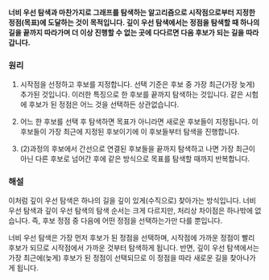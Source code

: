 #### 너비 우선 탐색과 마찬가지로 그래프를 탐색하는 알고리즘으로 시작점으로부터 지정한 정점(목표)에 도달하는 것이 목적입니다. 깊이 우선 탐색에서는 정점을 탐색할 때 하나의 길을 끝까지 따라가며 더 이상 진행할 수 없는 곳에 다다르면 다음 후보가 되는 길을 따라갑니다.

### 원리

1. 시작점을 선정하고 후보를 지정합니다. 선택 기준은 후보 중 가장 최근(가장 늦게) 추가된 것입니다. 이러한 특징으로 한 후보를 끝까지 탐색하는 것입니다.
같은 시험에 후보가 된 정점은 어느 것을 선택하든 상관없습니다.

2. 어느 한 후보를 선택 후 탐색하면 목표가 아니라면 새로운 후보들이 지정됩니다. 이 후보들이 가장 최근에 지정된 후보이기에 이 후보들부터 탐색을 진행합니다.

3. (2)과정의 후보에서 간선으로 연결된 후보들을 끝까지 탐색하고 나면 가장 최근이 아닌 다른 후보로 넘어간 후에 같은 방식으로 목표를 탐색할 때까지 반복합니다.

### 해설

이처럼 깊이 우선 탐색은 하나의 길을 깊이 있게(수직으로) 찾아가는 방식입니다. 너비 우선 탐색과 깊이 우선 탐색의 탐색 순서는 크게 다르지만, 처리상 차이점은 하나밖에 없습니다.
즉, 후보 정점 중 다음에 어떤 정점을 선택하는가만 다를 뿐입니다.

너비 우선 탐색은 가장 먼저 후보가 된 정점을 선택하며, 시작점에 가까운 정점이 빨리 후보가 되므로 시작점에서 가까운 것부터 탐색하게 됩니다.
반면, 깊이 우선 탐색에서는 가장 최근에(늦게) 후보가 된 정점이 선택되므로 이 정점을 따라 새로운 길을 찾아나가게 됩니다.

